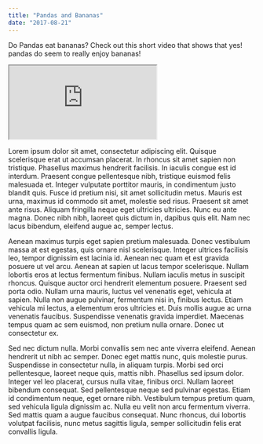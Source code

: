 ```yaml
---
title: "Pandas and Bananas"
date: "2017-08-21"
---
```


Do Pandas eat bananas? Check out this short video that shows that yes! pandas do
seem to really enjoy bananas!

<div class="ratio ratio-16x9">
  <iframe src="https://www.youtube.com/embed/4SZl1r2O_bY" allowfullscreen></iframe>
</div>

Lorem ipsum dolor sit amet, consectetur adipiscing elit. Quisque scelerisque erat ut accumsan placerat. In rhoncus sit amet sapien non tristique. Phasellus maximus hendrerit facilisis. In iaculis congue est id interdum. Praesent congue pellentesque nibh, tristique euismod felis malesuada et. Integer vulputate porttitor mauris, in condimentum justo blandit quis. Fusce id pretium nisi, sit amet sollicitudin metus. Mauris est urna, maximus id commodo sit amet, molestie sed risus. Praesent sit amet ante risus. Aliquam fringilla neque eget ultricies ultricies. Nunc eu ante magna. Donec nibh nibh, laoreet quis dictum in, dapibus quis elit. Nam nec lacus bibendum, eleifend augue ac, semper lectus.

Aenean maximus turpis eget sapien pretium malesuada. Donec vestibulum massa at est egestas, quis ornare nisl scelerisque. Integer ultrices facilisis leo, tempor dignissim est lacinia id. Aenean nec quam et est gravida posuere ut vel arcu. Aenean at sapien ut lacus tempor scelerisque. Nullam lobortis eros at lectus fermentum finibus. Nullam iaculis metus in suscipit rhoncus. Quisque auctor orci hendrerit elementum posuere. Praesent sed porta odio. Nullam urna mauris, luctus vel venenatis eget, vehicula at sapien. Nulla non augue pulvinar, fermentum nisi in, finibus lectus. Etiam vehicula mi lectus, a elementum eros ultricies et. Duis mollis augue ac urna venenatis faucibus. Suspendisse venenatis gravida imperdiet. Maecenas tempus quam ac sem euismod, non pretium nulla ornare. Donec ut consectetur ex.

Sed nec dictum nulla. Morbi convallis sem nec ante viverra eleifend. Aenean hendrerit ut nibh ac semper. Donec eget mattis nunc, quis molestie purus. Suspendisse in consectetur nulla, in aliquam turpis. Morbi sed orci pellentesque, laoreet neque quis, mattis nibh. Phasellus sed ipsum dolor. Integer vel leo placerat, cursus nulla vitae, finibus orci. Nullam laoreet bibendum consequat. Sed pellentesque neque sed pulvinar egestas. Etiam id condimentum neque, eget ornare nibh. Vestibulum tempus pretium quam, sed vehicula ligula dignissim ac. Nulla eu velit non arcu fermentum viverra. Sed mattis quam a augue faucibus consequat. Nunc rhoncus, dui lobortis volutpat facilisis, nunc metus sagittis ligula, semper sollicitudin felis erat convallis ligula.
